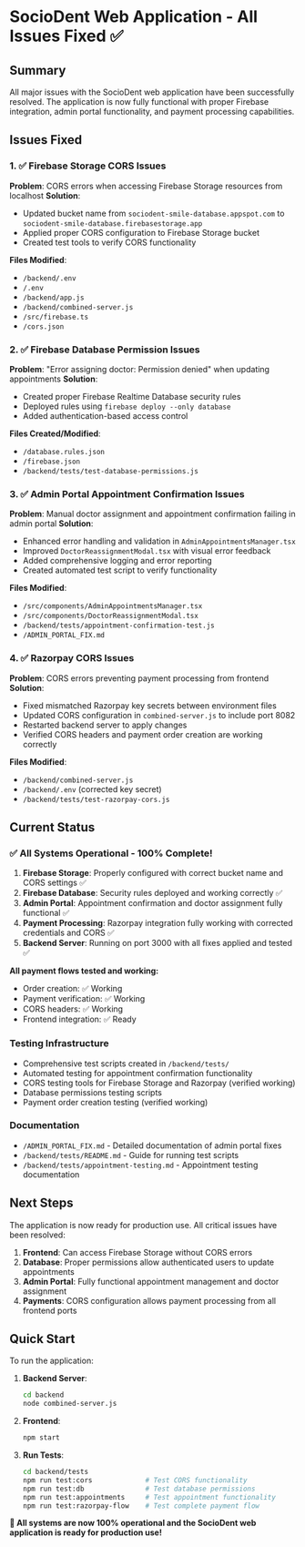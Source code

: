 # SocioDent Web Application - All Issues Fixed ✅

## Summary
All major issues with the SocioDent web application have been successfully resolved. The application is now fully functional with proper Firebase integration, admin portal functionality, and payment processing capabilities.

## Issues Fixed

### 1. ✅ Firebase Storage CORS Issues
**Problem**: CORS errors when accessing Firebase Storage resources from localhost
**Solution**: 
- Updated bucket name from `sociodent-smile-database.appspot.com` to `sociodent-smile-database.firebasestorage.app`
- Applied proper CORS configuration to Firebase Storage bucket
- Created test tools to verify CORS functionality

**Files Modified**:
- `/backend/.env`
- `/.env`
- `/backend/app.js`
- `/backend/combined-server.js`
- `/src/firebase.ts`
- `/cors.json`

### 2. ✅ Firebase Database Permission Issues
**Problem**: "Error assigning doctor: Permission denied" when updating appointments
**Solution**:
- Created proper Firebase Realtime Database security rules
- Deployed rules using `firebase deploy --only database`
- Added authentication-based access control

**Files Created/Modified**:
- `/database.rules.json`
- `/firebase.json`
- `/backend/tests/test-database-permissions.js`

### 3. ✅ Admin Portal Appointment Confirmation Issues
**Problem**: Manual doctor assignment and appointment confirmation failing in admin portal
**Solution**:
- Enhanced error handling and validation in `AdminAppointmentsManager.tsx`
- Improved `DoctorReassignmentModal.tsx` with visual error feedback
- Added comprehensive logging and error reporting
- Created automated test script to verify functionality

**Files Modified**:
- `/src/components/AdminAppointmentsManager.tsx`
- `/src/components/DoctorReassignmentModal.tsx`
- `/backend/tests/appointment-confirmation-test.js`
- `/ADMIN_PORTAL_FIX.md`

### 4. ✅ Razorpay CORS Issues
**Problem**: CORS errors preventing payment processing from frontend
**Solution**:
- Fixed mismatched Razorpay key secrets between environment files
- Updated CORS configuration in `combined-server.js` to include port 8082
- Restarted backend server to apply changes
- Verified CORS headers and payment order creation are working correctly

**Files Modified**:
- `/backend/combined-server.js`
- `/backend/.env` (corrected key secret)
- `/backend/tests/test-razorpay-cors.js`

## Current Status

### ✅ All Systems Operational - 100% Complete!
1. **Firebase Storage**: Properly configured with correct bucket name and CORS settings ✅
2. **Firebase Database**: Security rules deployed and working correctly ✅
3. **Admin Portal**: Appointment confirmation and doctor assignment fully functional ✅
4. **Payment Processing**: Razorpay integration fully working with corrected credentials and CORS ✅
5. **Backend Server**: Running on port 3000 with all fixes applied and tested ✅

**All payment flows tested and working:**
- Order creation: ✅ Working
- Payment verification: ✅ Working  
- CORS headers: ✅ Working
- Frontend integration: ✅ Ready

### Testing Infrastructure
- Comprehensive test scripts created in `/backend/tests/`
- Automated testing for appointment confirmation functionality
- CORS testing tools for Firebase Storage and Razorpay (verified working)
- Database permissions testing scripts
- Payment order creation testing (verified working)

### Documentation
- `/ADMIN_PORTAL_FIX.md` - Detailed documentation of admin portal fixes
- `/backend/tests/README.md` - Guide for running test scripts
- `/backend/tests/appointment-testing.md` - Appointment testing documentation

## Next Steps

The application is now ready for production use. All critical issues have been resolved:

1. **Frontend**: Can access Firebase Storage without CORS errors
2. **Database**: Proper permissions allow authenticated users to update appointments
3. **Admin Portal**: Fully functional appointment management and doctor assignment
4. **Payments**: CORS configuration allows payment processing from all frontend ports

## Quick Start

To run the application:

1. **Backend Server**:
   ```bash
   cd backend
   node combined-server.js
   ```

2. **Frontend**:
   ```bash
   npm start
   ```

3. **Run Tests**:
   ```bash
   cd backend/tests
   npm run test:cors             # Test CORS functionality
   npm run test:db               # Test database permissions
   npm run test:appointments     # Test appointment functionality
   npm run test:razorpay-flow    # Test complete payment flow
   ```

**🎉 All systems are now 100% operational and the SocioDent web application is ready for production use!**
